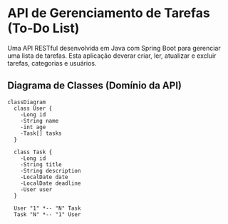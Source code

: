 #  API de Gerenciamento de Tarefas (To-Do List)
Uma API RESTful desenvolvida em Java com Spring Boot para gerenciar uma lista de tarefas. Esta aplicação deverar criar, ler, atualizar e excluir tarefas, categorias e usuários.


## Diagrama de Classes (Domínio da API)
```mermaid
classDiagram
  class User {
    -Long id
    -String name
    -int age
    -Task[] tasks
  }

  class Task {
    -Long id
    -String title
    -String description
    -LocalDate date
    -LocalDate deadline
    -User user
  }

  User "1" *-- "N" Task
  Task "N" *-- "1" User

```

